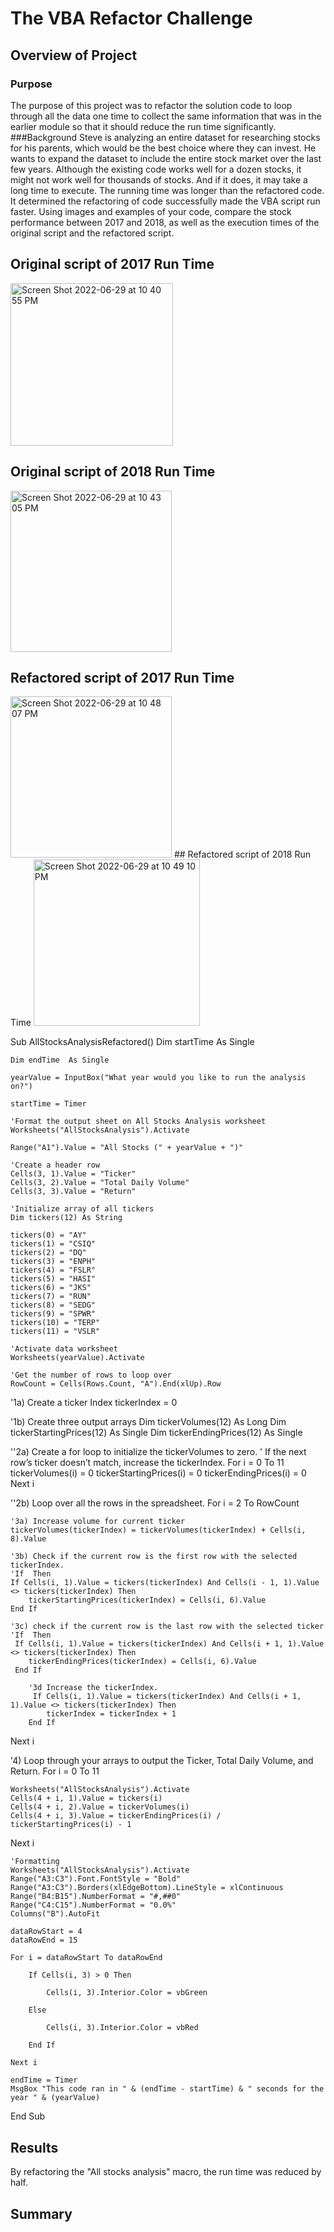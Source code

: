 # The VBA Refactor Challenge

## Overview of Project

### Purpose
 The purpose of this project was to refactor the solution code to loop through all the data one time to collect the same information that was in the earlier module so that it should reduce the run time significantly.
###Background
Steve is analyzing an entire dataset for researching stocks for his parents, which would be the best choice where they can invest. He wants to expand the dataset to include the entire stock market over the last few years. Although the existing code works well for a dozen stocks, it might not work well for thousands of stocks. And if it does, it may take a long time to execute.
The running time was longer than the refactored code. It determined the refactoring of code successfully made the VBA script run faster. 
Using images and examples of your code, compare the stock performance between 2017 and 2018, as well as the execution times of the original script and the refactored script.
## Original script of 2017 Run Time
<img width="260" alt="Screen Shot 2022-06-29 at 10 40 55 PM" src="https://user-images.githubusercontent.com/107584891/176594232-227065f4-b2f4-47e3-979b-2d7644642d58.png">

## Original script of 2018 Run Time
<img width="258" alt="Screen Shot 2022-06-29 at 10 43 05 PM" src="https://user-images.githubusercontent.com/107584891/176594545-44a834ea-8ab3-4229-bf95-34b20368219b.png">

## Refactored script of 2017 Run Time
<img width="258" alt="Screen Shot 2022-06-29 at 10 48 07 PM" src="https://user-images.githubusercontent.com/107584891/176594989-e7a1b7f4-2bb8-4110-97ec-489ddc52e1cb.png">
## Refactored script of 2018 Run Time
<img width="266" alt="Screen Shot 2022-06-29 at 10 49 10 PM" src="https://user-images.githubusercontent.com/107584891/176595146-1d2e93ad-83e5-41bc-849f-fa4156978245.png">
 

Sub AllStocksAnalysisRefactored()
    Dim startTime As Single

    Dim endTime  As Single

    yearValue = InputBox("What year would you like to run the analysis on?")

    startTime = Timer
    
    'Format the output sheet on All Stocks Analysis worksheet
    Worksheets("AllStocksAnalysis").Activate
    
    Range("A1").Value = "All Stocks (" + yearValue + ")"
    
    'Create a header row
    Cells(3, 1).Value = "Ticker"
    Cells(3, 2).Value = "Total Daily Volume"
    Cells(3, 3).Value = "Return"

    'Initialize array of all tickers
    Dim tickers(12) As String
    
    tickers(0) = "AY"
    tickers(1) = "CSIQ"
    tickers(2) = "DQ"
    tickers(3) = "ENPH"
    tickers(4) = "FSLR"
    tickers(5) = "HASI"
    tickers(6) = "JKS"
    tickers(7) = "RUN"
    tickers(8) = "SEDG"
    tickers(9) = "SPWR"
    tickers(10) = "TERP"
    tickers(11) = "VSLR"
    
    'Activate data worksheet
    Worksheets(yearValue).Activate
    
    'Get the number of rows to loop over
    RowCount = Cells(Rows.Count, "A").End(xlUp).Row
    
   '1a) Create a ticker Index
tickerIndex = 0

'1b) Create three output arrays
Dim tickerVolumes(12) As Long
Dim tickerStartingPrices(12) As Single
Dim tickerEndingPrices(12) As Single

''2a) Create a for loop to initialize the tickerVolumes to zero.
' If the next row’s ticker doesn’t match, increase the tickerIndex.
For i = 0 To 11
    tickerVolumes(i) = 0
    tickerStartingPrices(i) = 0
    tickerEndingPrices(i) = 0
Next i

''2b) Loop over all the rows in the spreadsheet.
For i = 2 To RowCount

    '3a) Increase volume for current ticker
    tickerVolumes(tickerIndex) = tickerVolumes(tickerIndex) + Cells(i, 8).Value
    
    '3b) Check if the current row is the first row with the selected tickerIndex.
    'If  Then
    If Cells(i, 1).Value = tickers(tickerIndex) And Cells(i - 1, 1).Value <> tickers(tickerIndex) Then
        tickerStartingPrices(tickerIndex) = Cells(i, 6).Value
    End If
    
    '3c) check if the current row is the last row with the selected ticker
    'If  Then
     If Cells(i, 1).Value = tickers(tickerIndex) And Cells(i + 1, 1).Value <> tickers(tickerIndex) Then
        tickerEndingPrices(tickerIndex) = Cells(i, 6).Value
     End If

        '3d Increase the tickerIndex.
         If Cells(i, 1).Value = tickers(tickerIndex) And Cells(i + 1, 1).Value <> tickers(tickerIndex) Then
            tickerIndex = tickerIndex + 1
        End If

Next i

'4) Loop through your arrays to output the Ticker, Total Daily Volume, and Return.
For i = 0 To 11
    
    Worksheets("AllStocksAnalysis").Activate
    Cells(4 + i, 1).Value = tickers(i)
    Cells(4 + i, 2).Value = tickerVolumes(i)
    Cells(4 + i, 3).Value = tickerEndingPrices(i) / tickerStartingPrices(i) - 1
    
Next i
    
    'Formatting
    Worksheets("AllStocksAnalysis").Activate
    Range("A3:C3").Font.FontStyle = "Bold"
    Range("A3:C3").Borders(xlEdgeBottom).LineStyle = xlContinuous
    Range("B4:B15").NumberFormat = "#,##0"
    Range("C4:C15").NumberFormat = "0.0%"
    Columns("B").AutoFit

    dataRowStart = 4
    dataRowEnd = 15

    For i = dataRowStart To dataRowEnd
        
        If Cells(i, 3) > 0 Then
            
            Cells(i, 3).Interior.Color = vbGreen
            
        Else
        
            Cells(i, 3).Interior.Color = vbRed
            
        End If
        
    Next i
 
    endTime = Timer
    MsgBox "This code ran in " & (endTime - startTime) & " seconds for the year " & (yearValue)

End Sub


## Results
By refactoring the "All stocks analysis" macro, the run time was reduced by half.  

## Summary
